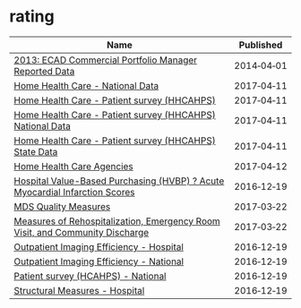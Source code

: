 # rating

Name | Published
---- | ---------
[2013: ECAD Commercial Portfolio Manager Reported Data](../datasets/rka3-mjzi.md) | 2014&#x2011;04&#x2011;01
[Home Health Care - National Data](../datasets/97z8-de96.md) | 2017&#x2011;04&#x2011;11
[Home Health Care - Patient survey (HHCAHPS)](../datasets/ccn4-8vby.md) | 2017&#x2011;04&#x2011;11
[Home Health Care - Patient survey (HHCAHPS) National Data](../datasets/vxub-6swi.md) | 2017&#x2011;04&#x2011;11
[Home Health Care - Patient survey (HHCAHPS) State Data](../datasets/m5jg-jg7i.md) | 2017&#x2011;04&#x2011;11
[Home Health Care Agencies](../datasets/6jpm-sxkc.md) | 2017&#x2011;04&#x2011;12
[Hospital Value-Based Purchasing (HVBP) ? Acute Myocardial Infarction Scores](../datasets/rm5p-8gae.md) | 2016&#x2011;12&#x2011;19
[MDS Quality Measures](../datasets/djen-97ju.md) | 2017&#x2011;03&#x2011;22
[Measures of Rehospitalization, Emergency Room Visit, and Community Discharge](../datasets/ijh5-nb2v.md) | 2017&#x2011;03&#x2011;22
[Outpatient Imaging Efficiency - Hospital](../datasets/wkfw-kthe.md) | 2016&#x2011;12&#x2011;19
[Outpatient Imaging Efficiency - National](../datasets/di9i-zzrc.md) | 2016&#x2011;12&#x2011;19
[Patient survey (HCAHPS) - National](../datasets/99ue-w85f.md) | 2016&#x2011;12&#x2011;19
[Structural Measures - Hospital](../datasets/4hje-vua3.md) | 2016&#x2011;12&#x2011;19


